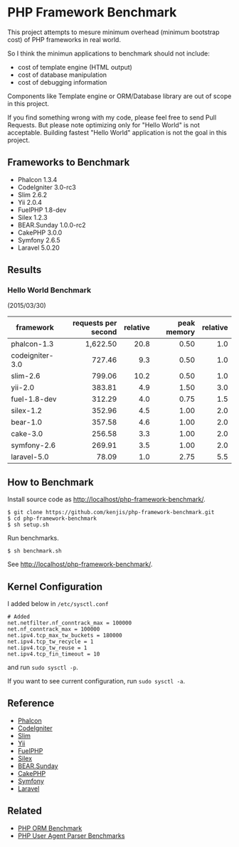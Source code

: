 # PHP Framework Benchmark

This project attempts to mesure minimum overhead (minimum bootstrap cost) of PHP frameworks in real world.

So I think the minimun applications to benchmark should not include:

* cost of template engine (HTML output)
* cost of database manipulation
* cost of debugging information

Components like Template engine or ORM/Database library are out of scope in this project.

If you find something wrong with my code, please feel free to send Pull Requests. But please note optimizing only for "Hello World" is not acceptable. Building fastest "Hello World" application is not the goal in this project.

## Frameworks to Benchmark

* Phalcon 1.3.4
* CodeIgniter 3.0-rc3
* Slim 2.6.2
* Yii 2.0.4
* FuelPHP 1.8-dev
* Silex 1.2.3
* BEAR.Sunday 1.0.0-rc2
* CakePHP 3.0.0
* Symfony 2.6.5
* Laravel 5.0.20

## Results

### Hello World Benchmark

(2015/03/30)

|framework          |requests per second|relative|peak memory|relative|
|-------------------|------------------:|-------:|----------:|-------:|
|phalcon-1.3        |           1,622.50|    20.8|       0.50|     1.0|
|codeigniter-3.0    |             727.46|     9.3|       0.50|     1.0|
|slim-2.6           |             799.06|    10.2|       0.50|     1.0|
|yii-2.0            |             383.81|     4.9|       1.50|     3.0|
|fuel-1.8-dev       |             312.29|     4.0|       0.75|     1.5|
|silex-1.2          |             352.96|     4.5|       1.00|     2.0|
|bear-1.0           |             357.58|     4.6|       1.00|     2.0|
|cake-3.0           |             256.58|     3.3|       1.00|     2.0|
|symfony-2.6        |             269.91|     3.5|       1.00|     2.0|
|laravel-5.0        |              78.09|     1.0|       2.75|     5.5|

## How to Benchmark

Install source code as <http://localhost/php-framework-benchmark/>.

~~~
$ git clone https://github.com/kenjis/php-framework-benchmark.git
$ cd php-framework-benchmark
$ sh setup.sh
~~~

Run benchmarks.

~~~
$ sh benchmark.sh
~~~

See <http://localhost/php-framework-benchmark/>.

## Kernel Configuration

I added below in `/etc/sysctl.conf`

~~~
# Added
net.netfilter.nf_conntrack_max = 100000
net.nf_conntrack_max = 100000
net.ipv4.tcp_max_tw_buckets = 180000
net.ipv4.tcp_tw_recycle = 1
net.ipv4.tcp_tw_reuse = 1
net.ipv4.tcp_fin_timeout = 10
~~~

and run `sudo sysctl -p`.

If you want to see current configuration, run `sudo sysctl -a`.

## Reference

* [Phalcon](http://phalconphp.com/)
* [CodeIgniter](http://www.codeigniter.com/)
* [Slim](http://www.slimframework.com/)
* [Yii](http://www.yiiframework.com/)
* [FuelPHP](http://fuelphp.com/)
* [Silex](http://silex.sensiolabs.org/)
* [BEAR.Sunday](https://bearsunday.github.io/)
* [CakePHP](http://cakephp.org/)
* [Symfony](http://symfony.com/)
* [Laravel](http://laravel.com/)

## Related

* [PHP ORM Benchmark](https://github.com/kenjis/php-orm-benchmark)
* [PHP User Agent Parser Benchmarks](https://github.com/kenjis/user-agent-parser-benchmarks)
